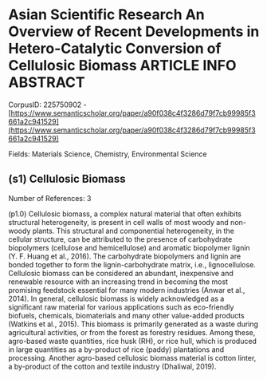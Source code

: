 # Asian Scientific Research An Overview of Recent Developments in Hetero-Catalytic Conversion of Cellulosic Biomass ARTICLE INFO ABSTRACT

CorpusID: 225750902 - [https://www.semanticscholar.org/paper/a90f038c4f3286d79f7cb99985f3661a2c941529](https://www.semanticscholar.org/paper/a90f038c4f3286d79f7cb99985f3661a2c941529)

Fields: Materials Science, Chemistry, Environmental Science

## (s1) Cellulosic Biomass
Number of References: 3

(p1.0) Cellulosic biomass, a complex natural material that often exhibits structural heterogeneity, is present in cell walls of most woody and non-woody plants. This structural and componential heterogeneity, in the cellular structure, can be attributed to the presence of carbohydrate biopolymers (cellulose and hemicellulose) and aromatic biopolymer lignin (Y. F. Huang et al., 2016). The carbohydrate biopolymers and lignin are bonded together to form the lignin-carbohydrate matrix, i.e., lignocellulose. Cellulosic biomass can be considered an abundant, inexpensive and renewable resource with an increasing trend in becoming the most promising feedstock essential for many modern industries (Anwar et al., 2014). In general, cellulosic biomass is widely acknowledged as a significant raw material for various applications such as eco-friendly biofuels, chemicals, biomaterials and many other value-added products (Watkins et al., 2015). This biomass is primarily generated as a waste during agricultural activities, or from the forest as forestry residues. Among these, agro-based waste quantities, rice husk (RH), or rice hull, which is produced in large quantities as a by-product of rice (paddy) plantations and processing. Another agro-based cellulosic biomass material is cotton linter, a by-product of the cotton and textile industry (Dhaliwal, 2019).
